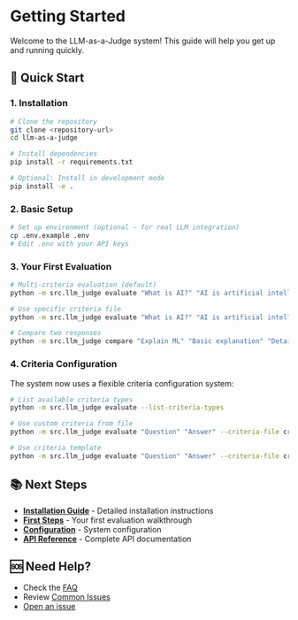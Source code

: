 # Getting Started

Welcome to the LLM-as-a-Judge system! This guide will help you get up and running quickly.

## 🚀 Quick Start

### 1. Installation

```bash
# Clone the repository
git clone <repository-url>
cd llm-as-a-judge

# Install dependencies
pip install -r requirements.txt

# Optional: Install in development mode
pip install -e .
```

### 2. Basic Setup

```bash
# Set up environment (optional - for real LLM integration)
cp .env.example .env
# Edit .env with your API keys
```

### 3. Your First Evaluation

```bash
# Multi-criteria evaluation (default)
python -m src.llm_judge evaluate "What is AI?" "AI is artificial intelligence"

# Use specific criteria file
python -m src.llm_judge evaluate "What is AI?" "AI is artificial intelligence" --criteria-file criteria/default.json

# Compare two responses
python -m src.llm_judge compare "Explain ML" "Basic explanation" "Detailed explanation"
```

### 4. Criteria Configuration

The system now uses a flexible criteria configuration system:

```bash
# List available criteria types
python -m src.llm_judge evaluate --list-criteria-types

# Use custom criteria from file
python -m src.llm_judge evaluate "Question" "Answer" --criteria-file criteria/custom.json

# Use criteria template
python -m src.llm_judge evaluate "Question" "Answer" --criteria-file criteria/template.json
```

## 📚 Next Steps

- **[Installation Guide](installation.md)** - Detailed installation instructions
- **[First Steps](first-steps.md)** - Your first evaluation walkthrough
- **[Configuration](configuration/README.md)** - System configuration
- **[API Reference](api/README.md)** - Complete API documentation

## 🆘 Need Help?

- Check the [FAQ](../overview/README.md#faq)
- Review [Common Issues](../overview/README.md#common-issues)
- [Open an issue](https://github.com/superluminal-jp/llm-as-a-judge/issues)
